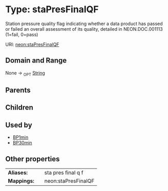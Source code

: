 
# Type: staPresFinalQF


Station pressure quality flag indicating whether a data product has passed or failed an overall assessment of its quality, detailed in NEON.DOC.001113 (1=fail, 0=pass)

URI: [neon:staPresFinalQF](https://data.neonscience.org/staPresFinalQF)


## Domain and Range

None ->  <sub>OPT</sub> [String](types/String.md)

## Parents


## Children


## Used by

 * [BP1min](BP1min.md)
 * [BP30min](BP30min.md)

## Other properties

|  |  |  |
| --- | --- | --- |
| **Aliases:** | | sta pres final q f |
| **Mappings:** | | neon:staPresFinalQF |

